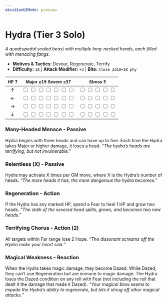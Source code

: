 ```yaml
---
obsidianUIMode: preview
---
```

# Hydra (Tier 3 Solo)

*A quadrupedal scaled beast with multiple long-necked heads, each filled with menacing fangs.*

- **Motives & Tactics**: Devour, Regenerate, Terrify
- **Difficulty:** `18` | **Attack Modifier:** `+3` | **Bite:** `Close 2d10+18 phy`

| <small>HP</small> `7` | <small>Major</small> `≥19` <small>Severe</small> `≥37` | <small>Stress</small> `5` |
|:-:|:-:|:-:|
| ↑ |  <input type="checkbox" unchecked id="d65d6930"> <input type="checkbox" unchecked id="78b8d087"> <input type="checkbox" unchecked id="5e65bda2"> <input type="checkbox" unchecked id="987a503e"> <input type="checkbox" unchecked id="c8f44626"> <input type="checkbox" unchecked id="11ca44d4"> <input type="checkbox" unchecked id="d9c42900"> |  <input type="checkbox" unchecked id="5fb1557e"> <input type="checkbox" unchecked id="52e57d7f"> <input type="checkbox" unchecked id="813a9414"> <input type="checkbox" unchecked id="95059079"> <input type="checkbox" unchecked id="11063c4a"> |
| ← |  <input type="checkbox" unchecked id="95347545"> <input type="checkbox" unchecked id="daf8e5b7"> <input type="checkbox" unchecked id="b98f8e4e"> <input type="checkbox" unchecked id="60792746"> <input type="checkbox" unchecked id="354e0d2a"> <input type="checkbox" unchecked id="6f2b9506"> <input type="checkbox" unchecked id="a88b52b4"> |  <input type="checkbox" unchecked id="7a0ffbc8"> <input type="checkbox" unchecked id="558c1660"> <input type="checkbox" unchecked id="e9c8afc7"> <input type="checkbox" unchecked id="4d0df017"> <input type="checkbox" unchecked id="6c214e86"> |
| → |  <input type="checkbox" unchecked id="a34f4835"> <input type="checkbox" unchecked id="9ab5c460"> <input type="checkbox" unchecked id="9799813c"> <input type="checkbox" unchecked id="187268c5"> <input type="checkbox" unchecked id="bdccc10a"> <input type="checkbox" unchecked id="b663d96c"> <input type="checkbox" unchecked id="cd572f7c"> |  <input type="checkbox" unchecked id="03b4086f"> <input type="checkbox" unchecked id="bba6259b"> <input type="checkbox" unchecked id="0fae5fc9"> <input type="checkbox" unchecked id="864e2893"> <input type="checkbox" unchecked id="566764b9"> |
| ↓ |  <input type="checkbox" unchecked id="c14d7f16"> <input type="checkbox" unchecked id="458dcb94"> <input type="checkbox" unchecked id="f89e3e94"> <input type="checkbox" unchecked id="35de9c0a"> <input type="checkbox" unchecked id="e2516754"> <input type="checkbox" unchecked id="296df375"> <input type="checkbox" unchecked id="367239d5"> |  <input type="checkbox" unchecked id="ae5ef1d2"> <input type="checkbox" unchecked id="1ffd49c3"> <input type="checkbox" unchecked id="245b99de"> <input type="checkbox" unchecked id="7ea5ba70"> <input type="checkbox" unchecked id="73e15914"> |

### Many-Headed Menace - Passive

Hydra begins with three heads and can have up to five. Each time the Hydra takes Major or higher damage, it loses a head. *“The hydra’s heads are terrifying, but not invulnerable.”*

### Relentless (X) - Passive

Hydra may activate X times per GM move, where X is the Hydra’s number of heads. *“The more heads it has, the more dangerous the hydra becomes.”*

### Regeneration - Action

If the Hydra has any marked HP, spend a Fear to heal 1 HP and grow two heads. *“The stalk of the severed head splits, grows, and becomes two new heads.”*

### Terrifying Chorus - Action (2)

All targets within Far range lose 2 Hope. *“The dissonant screams off the Hydra make your heart sink.”*

### Magical Weakness - Reaction

When the Hydra takes magic damage, they become Dazed. While Dazed, they can’t use Regeneration but are immune to magic damage. The Hydra loses the Dazed condition on any roll with Fear (not including the roll that dealt it the damage that made it Dazed). *“Your magical blow seems to impede the Hydra’s ability to regenerate, but lets it shrug off other magical attacks.”*